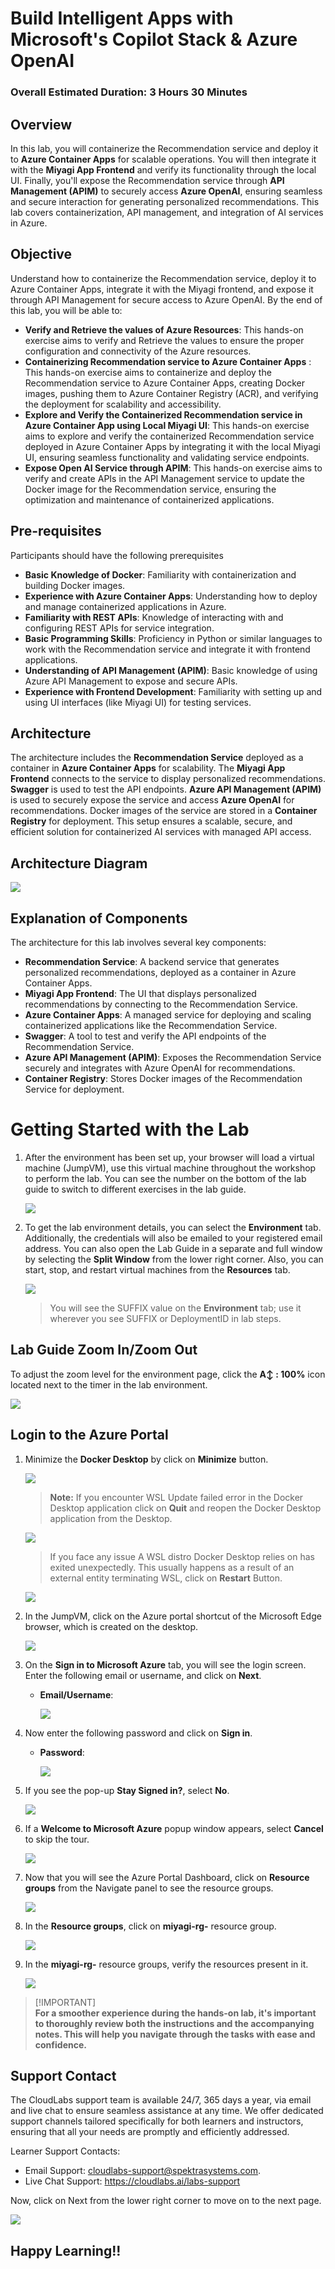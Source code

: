 # Build Intelligent Apps with Microsoft's Copilot Stack & Azure OpenAI

### Overall Estimated Duration: 3 Hours 30 Minutes

## Overview

In this lab, you will containerize the Recommendation service and deploy it to **Azure Container Apps** for scalable operations. You will then integrate it with the **Miyagi App Frontend** and verify its functionality through the local UI. Finally, you'll expose the Recommendation service through **API Management (APIM)** to securely access **Azure OpenAI**, ensuring seamless and secure interaction for generating personalized recommendations. This lab covers containerization, API management, and integration of AI services in Azure.

## Objective

Understand how to containerize the Recommendation service, deploy it to Azure Container Apps, integrate it with the Miyagi frontend, and expose it through API Management for secure access to Azure OpenAI. By the end of this lab, you will be able to:

- **Verify and Retrieve the values of Azure Resources**: This hands-on exercise aims to verify and Retrieve the values to ensure the proper configuration and connectivity of the Azure resources.
- **Containerizing Recommendation service to Azure Container Apps** : This hands-on exercise aims to containerize and deploy the Recommendation service to Azure Container Apps, creating Docker images, pushing them to Azure Container Registry (ACR), and verifying the deployment for scalability and accessibility. 
- **Explore and Verify the Containerized Recommendation service in Azure Container App using Local Miyagi UI**: This hands-on exercise aims to explore and verify the containerized Recommendation service deployed in Azure Container Apps by integrating it with the local Miyagi UI, ensuring seamless functionality and validating service endpoints.
- **Expose Open AI Service through APIM**: This hands-on exercise aims to verify and create APIs in the API Management service to update the Docker image for the Recommendation service, ensuring the optimization and maintenance of containerized applications.
  
## Pre-requisites

Participants should have the following prerequisites

- **Basic Knowledge of Docker**: Familiarity with containerization and building Docker images.
- **Experience with Azure Container Apps**: Understanding how to deploy and manage containerized applications in Azure.
- **Familiarity with REST APIs**: Knowledge of interacting with and configuring REST APIs for service integration.
- **Basic Programming Skills**: Proficiency in Python or similar languages to work with the Recommendation service and integrate it with frontend applications.
- **Understanding of API Management (APIM)**: Basic knowledge of using Azure API Management to expose and secure APIs.
- **Experience with Frontend Development**: Familiarity with setting up and using UI interfaces (like Miyagi UI) for testing services.

## Architecture

The architecture includes the **Recommendation Service** deployed as a container in **Azure Container Apps** for scalability. The **Miyagi App Frontend** connects to the service to display personalized recommendations. **Swagger** is used to test the API endpoints. **Azure API Management (APIM)** is used to securely expose the service and access **Azure OpenAI** for recommendations. Docker images of the service are stored in a **Container Registry** for deployment. This setup ensures a scalable, secure, and efficient solution for containerized AI services with managed API access.

## Architecture Diagram

   ![](../docs/labs/02-build-your-own-copilot/Media/n24.PNG)

## Explanation of Components

The architecture for this lab involves several key components:

- **Recommendation Service**: A backend service that generates personalized recommendations, deployed as a container in Azure Container Apps.
- **Miyagi App Frontend**: The UI that displays personalized recommendations by connecting to the Recommendation Service.
- **Azure Container Apps**: A managed service for deploying and scaling containerized applications like the Recommendation Service.
- **Swagger**: A tool to test and verify the API endpoints of the Recommendation Service.
- **Azure API Management (APIM)**: Exposes the Recommendation Service securely and integrates with Azure OpenAI for recommendations.
- **Container Registry**: Stores Docker images of the Recommendation Service for deployment.

# Getting Started with the Lab

1. After the environment has been set up, your browser will load a virtual machine (JumpVM), use this virtual machine throughout the workshop to perform the lab. You can see the number on the bottom of the lab guide to switch to different exercises in the lab guide.

   ![](../docs/labs/02-build-your-own-copilot/Media/gettingstartedpagenew1-v2.png)
 
1. To get the lab environment details, you can select the **Environment** tab. Additionally, the credentials will also be emailed to your registered email address. You can also open the Lab Guide in a separate and full window by selecting the **Split Window** from the lower right corner. Also, you can start, stop, and restart virtual machines from the **Resources** tab.

    ![](../docs/labs/02-build-your-own-copilot/Media/gettingstartedpagenew2-v2.png)
   
   > You will see the SUFFIX value on the **Environment** tab; use it wherever you see SUFFIX or DeploymentID in lab steps.

## Lab Guide Zoom In/Zoom Out
 
To adjust the zoom level for the environment page, click the **A↕ : 100%** icon located next to the timer in the lab environment.

![](../docs/labs/02-build-your-own-copilot/Media/n21.png)
 
## Login to the Azure Portal

1. Minimize the **Docker Desktop** by click on **Minimize** button.

   ![](../docs/labs/02-build-your-own-copilot/Media/miyagi-image1.png)

   >**Note:** If you encounter WSL Update failed error in the Docker Desktop application click on **Quit** and reopen the Docker Desktop application from the Desktop.
   
      ![](../docs/labs/02-build-your-own-copilot/Media/err.png)
  
    >If you face any issue A WSL distro Docker Desktop relies on has exited unexpectedly. This usually happens as a result of an external entity terminating WSL, click on **Restart** Button.
  
     ![](../docs/labs/02-build-your-own-copilot/Media/docker-error.png)

1. In the JumpVM, click on the Azure portal shortcut of the Microsoft Edge browser, which is created on the desktop.

   ![](../docs/labs/02-build-your-own-copilot/Media/gettingstartpage3.png)

1. On the **Sign in to Microsoft Azure** tab, you will see the login screen. Enter the following email or username, and click on **Next**. 

   * **Email/Username**: **<inject key="AzureAdUserEmail"></inject>**

     ![](../docs/labs/02-build-your-own-copilot/Media/miyagi-image2.png)
     
1. Now enter the following password and click on **Sign in**.
   
   * **Password**: **<inject key="AzureAdUserPassword"></inject>**

     ![](../docs/labs/02-build-your-own-copilot/Media/miyagi-image3.png)
   
1. If you see the pop-up **Stay Signed in?**, select **No**.

   ![](../docs/labs/02-build-your-own-copilot/Media/miyagi-image4.png)

1. If a **Welcome to Microsoft Azure** popup window appears, select **Cancel** to skip the tour.

    ![](../docs/labs/02-build-your-own-copilot/Media/miyagi-image5.png)
   
1. Now that you will see the Azure Portal Dashboard, click on **Resource groups** from the Navigate panel to see the resource groups.

   ![](../docs/labs/02-build-your-own-copilot/Media/miyagi-image6.png)

1. In the **Resource groups**, click on **miyagi-rg-<inject key="DeploymentID" enableCopy="false"/>** resource group.

   ![](../docs/labs/02-build-your-own-copilot/Media/miyagi-image7.png)

1. In the **miyagi-rg-<inject key="DeploymentID" enableCopy="false"/>** resource groups, verify the resources present in it.

   ![](../docs/labs/02-build-your-own-copilot/Media/miyagi-image8.png)

 > [!IMPORTANT]<br>
 > **For a smoother experience during the hands-on lab, it's important to thoroughly review both the instructions and the accompanying notes. This will help you navigate through the tasks with ease and confidence.**

## Support Contact

The CloudLabs support team is available 24/7, 365 days a year, via email and live chat to ensure seamless assistance at any time. We offer dedicated support channels tailored specifically for both learners and instructors, ensuring that all your needs are promptly and efficiently addressed.

Learner Support Contacts:

- Email Support: cloudlabs-support@spektrasystems.com.
- Live Chat Support: https://cloudlabs.ai/labs-support

Now, click on Next from the lower right corner to move on to the next page.

![](../docs/labs/02-build-your-own-copilot/Media/n8.png)

## Happy Learning!!
